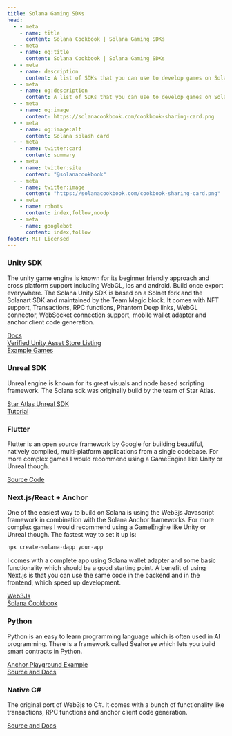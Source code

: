 ```yaml
---
title: Solana Gaming SDKs 
head:
  - - meta
    - name: title
      content: Solana Cookbook | Solana Gaming SDKs 
  - - meta
    - name: og:title
      content: Solana Cookbook | Solana Gaming SDKs 
  - - meta
    - name: description
      content: A list of SDKs that you can use to develop games on Solana 
  - - meta
    - name: og:description
      content: A list of SDKs that you can use to develop games on Solana 
  - - meta
    - name: og:image
      content: https://solanacookbook.com/cookbook-sharing-card.png
  - - meta
    - name: og:image:alt
      content: Solana splash card
  - - meta
    - name: twitter:card
      content: summary
  - - meta
    - name: twitter:site
      content: "@solanacookbook"
  - - meta
    - name: twitter:image
      content: "https://solanacookbook.com/cookbook-sharing-card.png"
  - - meta
    - name: robots
      content: index,follow,noodp
  - - meta
    - name: googlebot
      content: index,follow
footer: MIT Licensed
---
```


### Unity SDK

The unity game engine is known for its beginner friendly approach and cross platform support including WebGL, ios and android. Build once export everywhere.
The Solana Unity SDK is based on a Solnet fork and the Solanart SDK and maintained by the Team Magic block. It comes with NFT support, Transactions, RPC functions, Phantom Deep links, WebGL connector, WebSocket connection support, mobile wallet adapter and anchor client code generation.

[Docs](https://solana.unity-sdk.gg/)<br />
[Verified Unity Asset Store Listing](https://assetstore.unity.com/packages/decentralization/infrastructure/solana-sdk-for-unity-246931)<br />
[Example Games](https://github.com/Woody4618/SolPlay_Unity_SDK/tree/main/Assets/SolPlay/Examples)<br />

### Unreal SDK

Unreal engine is known for its great visuals and node based scripting framework. 
The Solana sdk was originally build by the team of Star Atlas.

[Star Atlas Unreal SDK](https://github.com/staratlasmeta/FoundationKit)<br />
[Tutorial](https://www.youtube.com/watch?v=S8fm8mFeUkk)<br />

### Flutter

Flutter is an open source framework by Google for building beautiful, natively compiled, multi-platform applications from a single codebase. For more complex games I would recommend using a GameEngine like Unity or Unreal though.

[Source Code](https://github.com/espresso-cash/espresso-cash-public)<br />

### Next.js/React + Anchor

One of the easiest way to build on Solana is using the Web3js Javascript framework in combination with the Solana Anchor frameworks. For more complex games I would recommend using a GameEngine like Unity or Unreal though.
The fastest way to set it up is: 
```js
npx create-solana-dapp your-app
```
I comes with a complete app using Solana wallet adapter and some basic functionality which should ba a good starting point. 
A benefit of using Next.js is that you can use the same code in the backend and in the frontend, which speed up development.

[Web3Js](https://github.com/espresso-cash/espresso-cash-public)<br />
[Solana Cookbook](https://solanacookbook.com/references/basic-transactions.html#how-to-send-sol)<br />


### Python 

Python is an easy to learn programming language which is often used in AI programming. There is a framework called Seahorse which lets you build smart contracts in Python.

[Anchor Playground Example](https://beta.solpg.io/tutorials/hello-seahorse)<br />
[Source and Docs](https://github.com/ameliatastic/seahorse-lang)<br />

### Native C#

The original port of Web3js to C#. It comes with a bunch of functionality like transactions, RPC functions and anchor client code generation. 

[Source and Docs](https://github.com/bmresearch/Solnet/blob/master/docs/articles/getting_started.md)<br />
